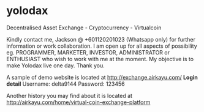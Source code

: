 # yolodax
Decentralised Asset Exchange - Cryptocurrency - Virtualcoin

Kindly contact me, Jackson @ +601120201023 (Whatsapp only) for further information or work collaboration. I am open up for all aspects of possibility eg. PROGRAMMER, MARKETER, INVESTOR, ADMINISTRATOR or ENTHUSIAST who wish to work with me at the moment. My objective is to make Yolodax live one day. Thank you.


A sample of demo website is located at http://exchange.airkayu.com/
  <b>Login detail</b>
  Username: delta9144
  Password: 123456


Another history you may find about it is located at http://airkayu.com/home/virtual-coin-exchange-platform
